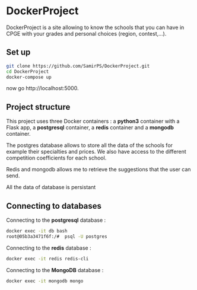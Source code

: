 # DockerProject

DockerProject is a site allowing to know the schools that you can have in CPGE with your grades and personal choices (region, contest,...).

## Set up

```bash
git clone https://github.com/SamirPS/DockerProject.git
cd DockerProject
docker-compose up
```

now go  http://localhost:5000.

## Project structure

This project uses three Docker containers : a **python3** container with a Flask app, a **postgresql** container, a **redis** container and a **mongodb** container.

The postgres database allows to store all the data of the schools for example their specialties and prices. We also have access to the different competition coefficients for each school.

Redis and mongodb allows me to retrieve the suggestions that the user can send.

All the data of database is persistant

## Connecting to databases

Connecting to the **postgresql** database :
```bash
docker exec -it db bash
root@05b3a3471f6f:/#  psql -U postgres
```
Connecting to the **redis** database :
```bash
docker exec -it redis redis-cli
```

Connecting to the **MongoDB** database :
```bash
docker exec -it mongodb mongo
```


